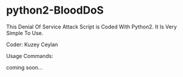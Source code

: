 # python2-BloodDoS

This Denial Of Service Attack Script is Coded With Python2. It Is Very Simple To Use.

Coder: Kuzey Ceylan

Usage Commands:

  coming soon...

